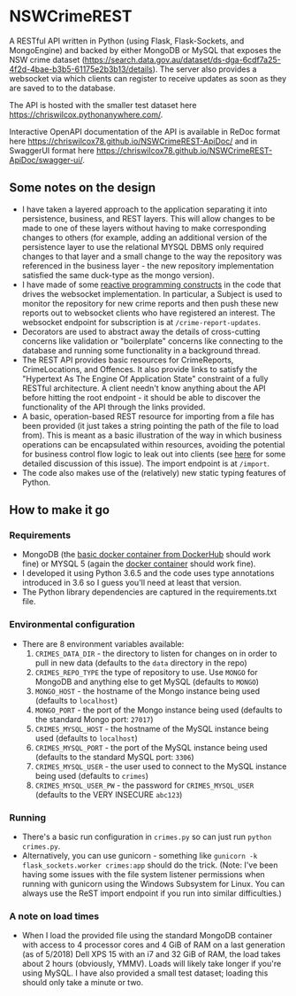 # NSWCrimeREST
A RESTful API written in Python (using Flask, Flask-Sockets, and MongoEngine) and backed by either MongoDB or MySQL that exposes the NSW crime dataset (https://search.data.gov.au/dataset/ds-dga-6cdf7a25-4f2d-4bae-b3b5-61175e2b3b13/details).  The server also provides a websocket via which clients can register to receive updates as soon as they are saved to to the database.

The API is hosted with the smaller test dataset here <https://chriswilcox.pythonanywhere.com/>.  

Interactive OpenAPI documentation of the API is available in ReDoc format here <https://chriswilcox78.github.io/NSWCrimeREST-ApiDoc/> and in SwaggerUI format here <https://chriswilcox78.github.io/NSWCrimeREST-ApiDoc/swagger-ui/>.

## Some notes on the design
- I have taken a layered approach to the application separating it into persistence, business, and REST layers.  This will allow changes to be made to one of these layers without having to make corresponding changes to others (for example, adding an additional version of the persistence layer to use the relational MYSQL DBMS only required changes to that layer and a small change to the way the repository was referenced in the business layer - the new repository implementation satisfied the same duck-type as the mongo version).
- I have made of some [reactive programming constructs](http://reactivex.io/) in the code that drives the websocket implementation.  In particular, a Subject is used to monitor the repository for new crime reports and then push these new reports out to websocket clients who have registered an interest.  The websocket endpoint for subscription is at `/crime-report-updates`.
- Decorators are used to abstract away the details of cross-cutting concerns like validation or "boilerplate" concerns like connecting to the database and running some functionality in a background thread.
- The REST API provides basic resources for CrimeReports, CrimeLocations, and Offences.  It also provide links to satisfy the "Hypertext As The Engine Of Application State" constraint of a fully RESTful architecture.  A client needn't know anything about the API before hitting the root endpoint - it should be able to discover the functionality of the API through the links provided.
- A basic, operation-based REST resource for importing from a file has been provided (it just takes a string pointing the path of the file to load from).  This is meant as a basic illustration of the way in which business operations can be encapsulated within resources, avoiding the potential for business control flow logic to leak out into clients (see [here](https://www.thoughtworks.com/insights/blog/rest-api-design-resource-modeling) for some detailed discussion of this issue).  The import endpoint is at `/import`.
- The code also makes use of the (relatively) new static typing features of Python.

## How to make it go

### Requirements
- MongoDB (the [basic docker container from DockerHub](https://hub.docker.com/_/mongo/) should work fine) or MYSQL 5 (again the [docker container](https://hub.docker.com/_/mysql/) should work fine).
- I developed it using Python 3.6.5 and the code uses type annotations introduced in 3.6 so I guess you'll need at least that version.
- The Python library dependencies are captured in the requirements.txt file.

### Environmental configuration
- There are 8 environment variables available:
  1. `CRIMES_DATA_DIR` - the directory to listen for changes on in order to pull in new data (defaults to the `data` directory in the repo)
  2. `CRIMES_REPO_TYPE` the type of repository to use.  Use `MONGO` for MongoDB and anything else to get MySQL (defaults to `MONGO`)
  3. `MONGO_HOST` - the hostname of the Mongo instance being used (defaults to `localhost`)
  4. `MONGO_PORT` - the port of the Mongo instance being used (defaults to the standard Mongo port: `27017`)
  5. `CRIMES_MYSQL_HOST` - the hostname of the MySQL instance being used (defaults to `localhost`)
  6. `CRIMES_MYSQL_PORT` - the port of the MySQL instance being used (defaults to the standard MySQL port: `3306`)
  7. `CRIMES_MYSQL_USER` - the user used to connect to the MySQL instance being used (defaults to `crimes`)
  8. `CRIMES_MYSQL_USER_PW` - the password for `CRIMES_MYSQL_USER` (defaults to the VERY INSECURE `abc123`)
  
### Running
- There's a basic run configuration in `crimes.py` so can just run `python crimes.py`.
- Alternatively, you can use gunicorn - something like `gunicorn -k flask_sockets.worker crimes:app` should do the trick.  (Note: I've been having some issues with the file system listener permissions when running with gunicorn using the Windows Subsystem for Linux.  You can always use the ReST import endpoint if you run into similar difficulties.)

### A note on load times
- When I load the provided file using the standard MongoDB container with access to 4 processor cores and 4 GiB of RAM on a last generation (as of 5/2018) Dell XPS 15 with an i7  and 32 GiB of RAM, the load takes about 2 hours (obviously, YMMV).  Loads will likely take longer if you're using MySQL.  I have also provided a small test dataset; loading this should only take a minute or two.
